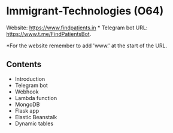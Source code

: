 # Immigrant-Technologies (O64)
Website: https://www.findpatients.in * 
Telegram bot URL: https://www.t.me/FindPatientsBot. 

*For the website remember to add 'www.' at the start of the URL. 

## Contents

* Introduction 
* Telegram bot
* Webhook 
* Lambda function 
* MongoDB 
* Flask app 
* Elastic Beanstalk
* Dynamic tables  
